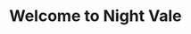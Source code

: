 ---
title:         "Welcome to Night Vale"
description:   "Twice-monthly community updates for the small desert town of Night Vale, featuring local weather, news, announcements from the Sheriff's Secret Police, mysterious lights in the night sky, dark hooded figures with unknowable powers, and cultural events. Turn on your radio and hide. Welcome to Night Vale. (Produced by Commonplace Books. Written by Joseph Fink and Jeffrey Cranor. Narrated by Cecil Baldwin. On Twitter as NightValeRadio)"
url-thumbnail: "http://static.libsyn.com/p/assets/d/5/3/b/d53b7d1fc184b1e3/nightvalelogo-web4.jpg"
url-rss:       "http://nightvale.libsyn.com/rss"
url-web:       "http://welcometonightvale.com/"
url-itunes:    "https://itunes.apple.com/us/podcast/welcome-to-night-vale/id536258179?mt=2&uo=4"
tags:         [comedy, fringe]
---